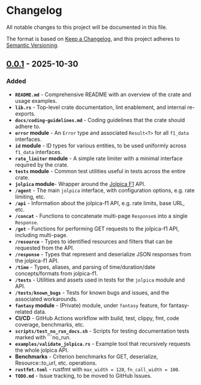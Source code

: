 # Changelog

All notable changes to this project will be documented in this file.

The format is based on [Keep a Changelog](https://keepachangelog.com/en/1.1.0/),
and this project adheres to [Semantic Versioning](https://semver.org/spec/v2.0.0.html).

## [0.0.1] - 2025-10-30

### Added

- **`README.md`** - Comprehensive README with an overview of the crate and usage examples.
- **`lib.rs`** - Top-level crate documentation, lint enablement, and internal re-exports.
- **`docs/coding-guidelines.md`** - Coding guidelines that the crate should adhere to.
- **`error` module** - An `Error` type and associated `Result<T>` for all `f1_data` interfaces.
- **`id` module** - ID types for various entities, to be used uniformly across `f1_data` interfaces.
- **`rate_limiter` module** - A simple rate limiter with a minimal interface required by the crate.
- **`tests` module** - Common test utilities useful in tests across the entire crate.
- **`jolpica` module**- Wrapper around the [Jolpica F1](https://github.com/jolpica/jolpica-f1) API.
- **`/agent`** - The main `jolpica` interface, with configuration options, e.g. rate limiting, etc.
- **`/api`** - Information about the jolpica-f1 API, e.g. rate limits, base URL, etc.
- **`/concat`** - Functions to concatenate multi-page `Response`s into a single `Response`.
- **`/get`** - Functions for performing GET requests to the jolpica-f1 API, including multi-page.
- **`/resource`** - Types to identified resources and filters that can be requested from the API.
- **`/response`** - Types that represent and deserialize JSON responses from the jolpica-f1 API.
- **`/time`** - Types, aliases, and parsing of time/duration/date concepts/formats from jolpica-f1.
- **`/tests`** - Utilities and assets used in tests for the `jolpica` module and API.
- **`/tests/known_bugs`** - Tests for known bugs and issues, and the associated workarounds.
- **`fantasy` module** - (Private) module, under `fantasy` feature, for fantasy-related data.
- **CI/CD** - GitHub Actions workflow with build, test, clippy, fmt, code coverage, benchmarks, etc.
- **`scripts/test_no_run_docs.sh`** - Scripts for testing documentation tests marked with ```no_run.
- **`examples/validate_jolpica.rs`** - Example tool that recursively requests the whole jolpica API.
- **Benchmarks** - Criterion benchmarks for GET, deserialize, Resource::to_url, etc. operations.
- **`rustfmt.toml`** - rustfmt with `max_width = 120`, `fn_call_width = 100`.
- **`TODO.md`** - Issue tracking, to be moved to GitHub Issues.

[Unreleased]: https://github.com/ramonrsv/f1_data/compare/v0.0.1...HEAD
[0.0.1]: https://github.com/ramonrsv/f1_data/releases/tag/v0.0.1
